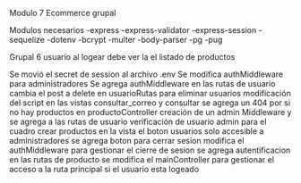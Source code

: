 Modulo 7 Ecommerce grupal

Modulos necesarios
-express
-express-validator
-express-session
-sequelize
-dotenv
-bcrypt
-multer
-body-parser
-pg
-pug

Grupal 6 usuario al logear debe ver la el listado de productos

Se movió el secret de session al archivo .env
Se modifica authMiddleware para administradores
Se agrega authMiddleware en las rutas de usuario
cambia el post a delete en usuarioRutas para eliminar usuarios
modificación del script en las vistas consultar_correo y consultar 
se agrega un 404 por si no hay productos en productoController
creación de un admin Middleware y se agrega a las rutas de usuario
verificación de usuario admin para el cuadro crear productos en la vista
el boton usuarios solo accesible a administradores
se agrega boton para cerrar sesion
modifica el authMiddleware para gestionar el cierre de sesion
se agrega autentificacion en las rutas de producto
se modifica el mainController para gestionar el acceso a la ruta principal si el usuario esta logeado
